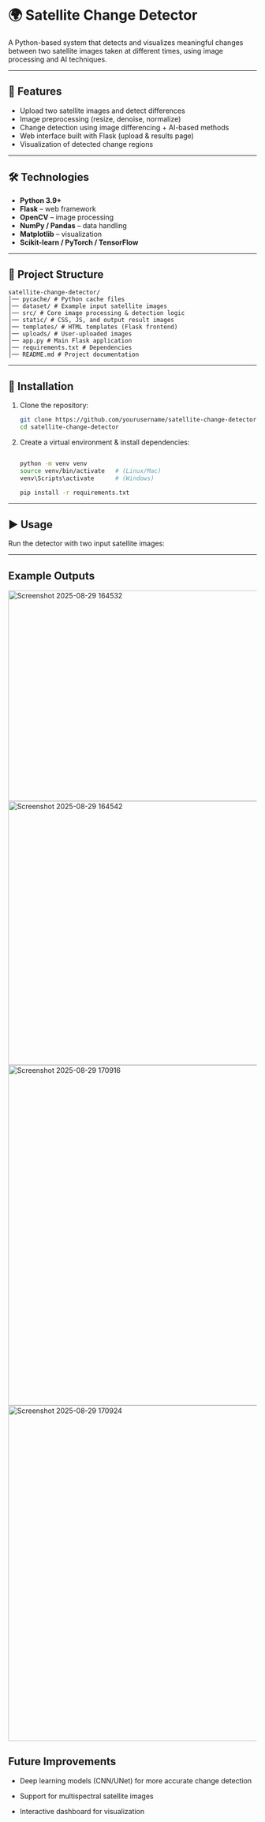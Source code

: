 # 🌍 Satellite Change Detector  

A Python-based system that detects and visualizes meaningful changes between two satellite images taken at different times, using image processing and AI techniques.  

---

## 📌 Features  
- Upload two satellite images and detect differences  
- Image preprocessing (resize, denoise, normalize)  
- Change detection using image differencing + AI-based methods  
- Web interface built with Flask (upload & results page)  
- Visualization of detected change regions 

---

## 🛠️ Technologies  
- **Python 3.9+**  
- **Flask** – web framework  
- **OpenCV** – image processing  
- **NumPy / Pandas** – data handling  
- **Matplotlib** – visualization  
- **Scikit-learn / PyTorch / TensorFlow**

---

## 📂 Project Structure  
```
satellite-change-detector/
│── pycache/ # Python cache files
│── dataset/ # Example input satellite images
│── src/ # Core image processing & detection logic
│── static/ # CSS, JS, and output result images
│── templates/ # HTML templates (Flask frontend)
│── uploads/ # User-uploaded images
│── app.py # Main Flask application
│── requirements.txt # Dependencies
│── README.md # Project documentation
```


---

## 🚀 Installation  
1. Clone the repository:  
   ```bash
   git clone https://github.com/yourusername/satellite-change-detector.git
   cd satellite-change-detector
1. Create a virtual environment & install dependencies: 
   ```bash

   python -m venv venv
   source venv/bin/activate   # (Linux/Mac)
   venv\Scripts\activate      # (Windows)

   pip install -r requirements.txt


---

## ▶️ Usage

Run the detector with two input satellite images:

---


## Example Outputs

<img width="1625" height="427" alt="Screenshot 2025-08-29 164532" src="https://github.com/user-attachments/assets/1f6d6601-94ca-4b48-8031-946bb3964b66" />
<img width="1765" height="535" alt="Screenshot 2025-08-29 164542" src="https://github.com/user-attachments/assets/db9c2fe1-f532-40f5-be0a-d9808a496359" />

<img width="1699" height="690" alt="Screenshot 2025-08-29 170916" src="https://github.com/user-attachments/assets/e584df8d-a1c8-49da-a126-75beab70a826" />
<img width="1571" height="680" alt="Screenshot 2025-08-29 170924" src="https://github.com/user-attachments/assets/369e70a9-b963-4c6a-8e32-a6aa3982ab05" />

## Future Improvements

- Deep learning models (CNN/UNet) for more accurate change detection

- Support for multispectral satellite images

- Interactive dashboard for visualization
